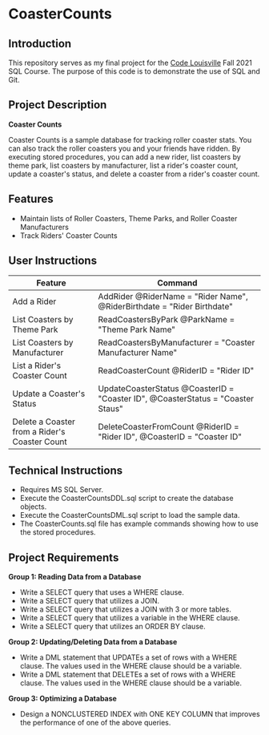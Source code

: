 # CoasterCounts

## Introduction
This repository serves as my final project for the [Code Louisville](https://www.codelouisville.org) Fall 2021 SQL Course.  The purpose of this code is to demonstrate the use of SQL and Git.

## Project Description

**Coaster Counts**

Coaster Counts is a sample database for tracking roller coaster stats.  You can also track the roller coasters you and your friends have ridden.  By executing stored procedures, you can add a new rider, list coasters by theme park, list coasters by manufacturer, list a rider's coaster count, update a coaster's status, and delete a coaster from a rider's coaster count.

## Features

- Maintain lists of Roller Coasters, Theme Parks, and Roller Coaster Manufacturers
- Track Riders' Coaster Counts

## User Instructions

| Feature | Command |
| ---------- | ---------- |
| Add a Rider | AddRider @RiderName = "Rider Name", @RiderBirthdate = "Rider Birthdate" |
| List Coasters by Theme Park | ReadCoastersByPark @ParkName = "Theme Park Name" |
| List Coasters by Manufacturer | ReadCoastersByManufacturer = "Coaster Manufacturer Name" |
| List a Rider's Coaster Count | ReadCoasterCount @RiderID = "Rider ID" |
| Update a Coaster's Status | UpdateCoasterStatus @CoasterID = "Coaster ID", @CoasterStatus = "Coaster Staus" |
| Delete a Coaster from a Rider's Coaster Count | DeleteCoasterFromCount @RiderID = "Rider ID", @CoasterID = "Coaster ID" |

## Technical Instructions

- Requires MS SQL Server.
- Execute the CoasterCountsDDL.sql script to create the database objects.
- Execute the CoasterCountsDML.sql script to load the sample data.
- The CoasterCounts.sql file has example commands showing how to use the stored procedures.

## Project Requirements

**Group 1: Reading Data from a Database**

- Write a SELECT query that uses a WHERE clause.
- Write a SELECT query that utilizes a JOIN.
- Write a SELECT query that utilizes a JOIN with 3 or more tables.
- Write a SELECT query that utilizes a variable in the WHERE clause.
- Write a SELECT query that utilizes an ORDER BY clause.

**Group 2: Updating/Deleting Data from a Database**

- Write a DML statement that UPDATEs a set of rows with a WHERE clause. The values used in the WHERE clause should be a variable.
- Write a DML statement that DELETEs a set of rows with a WHERE clause. The values used in the WHERE clause should be a variable.

**Group 3: Optimizing a Database**

- Design a NONCLUSTERED INDEX with ONE KEY COLUMN that improves the performance of one of the above queries.